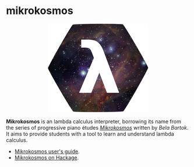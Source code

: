# mikrokosmos

<p align="center">
  <img src ="https://raw.githubusercontent.com/M42/mikrokosmos/master/docs/icon.svg.png" />
</p>

**Mikrokosmos** is an lambda calculus interpreter, borrowing its name from the series of
progressive piano études *[Mikrokosmos](https://www.youtube.com/watch?v=VEsMk3DAzWM)* written by *Bela Bartok*. 
It aims to provide students with a tool to learn and understand lambda calculus.

 * [Mikrokosmos user's guide](https://m42.github.io/mikrokosmos/).
 * [Mikrokosmos on Hackage](https://hackage.haskell.org/package/mikrokosmos).
